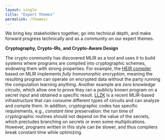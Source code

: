 ```yaml
---
layout: single
title: "Expert Themes"
permalink: /themes/
---
```


We bring key stakeholders together, go into technical depth, and make forward progress technically and as a community on our expert themes.

**Cryptography, Crypto-IRs, and Crypto-Aware Design**

The crypto community has discovered MLIR as a tool and uses it to build systems where programs are compiled into cryptographic schemes, endowing them with strong properties. For example, the [HEIR compiler](https://heir.dev/) based on MLIR implements *fully homomorphic encryption*, meaning the resulting program can operate on encrypted data without the party running the computation learning anything. Another example are *zero knowledge circuits*, which allow one to prove they ran a publicly known program on a secret input and obtained a specific result. [LLZK](https://veridise.github.io/llzk-lib/main/) is a recent MLIR-based infrastructure that can consume different types of circuits and can analyze and compile them. In addition, cryptographic codes has specific requirements, e.g., *constant time* preservation: the run time of cryptographic routines should not depend on the value of the secrets, which precludes branching on secrets or even some multiplications. However, programs written in this style can be slower, and thus compilers break constant time while optimizing.
